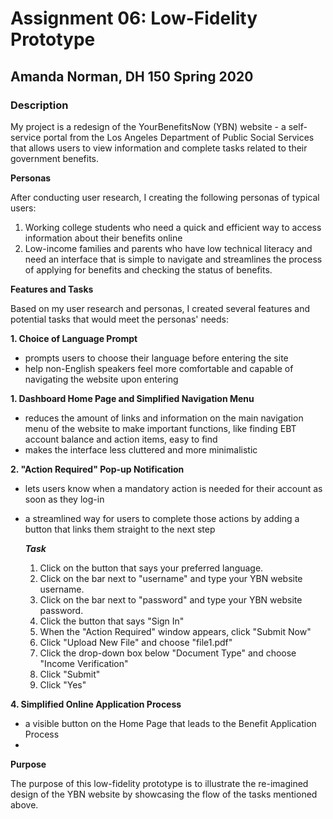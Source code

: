 # Assignment 06: Low-Fidelity Prototype
## Amanda Norman, DH 150 Spring 2020
### **Description** 
My project is a redesign of the YourBenefitsNow (YBN) website - a self-service portal from the Los Angeles Department of Public Social Services that allows users to view information and complete tasks related to their government benefits. 

**Personas**

After conducting user research, I creating the following personas of typical users: 

1. Working college students who need a quick and efficient way to access information about their benefits online
2. Low-income families and parents who have low technical literacy and need an interface that is simple to navigate and streamlines the process of applying for benefits and checking the status of benefits.

**Features and Tasks**

Based on my user research and personas, I created several features and potential tasks that would meet the personas' needs:

**1. Choice of Language Prompt**
- prompts users to choose their language before entering the site
- help non-English speakers feel more comfortable and capable of navigating the website upon entering

**1. Dashboard Home Page and Simplified Navigation Menu** 
- reduces the amount of links and information on the main navigation menu of the website to make important functions, like finding EBT account balance and action items, easy to find
- makes the interface less cluttered and more minimalistic

**2. "Action Required" Pop-up Notification** 
- lets users know when a mandatory action is needed for their account as soon as they log-in
- a streamlined way for users to complete those actions by adding a button that links them straight to the next step

  ***Task***
  
  1. Click on the button that says your preferred language.
  2. Click on the bar next to "username" and type your YBN website username.
  3. Click on the bar next to "password" and type your YBN website password.
  4. Click the button that says "Sign In"
  5. When the "Action Required" window appears, click "Submit Now"
  6. Click "Upload New File" and choose "file1.pdf"
  7. Click the drop-down box below "Document Type" and choose "Income Verification"
  8. Click "Submit"
  9. Click "Yes"


**4. Simplified Online Application Process**
- a visible button on the Home Page that leads to the Benefit Application Process
-

**Purpose**

The purpose of this low-fidelity prototype is to illustrate the re-imagined design of the YBN website by showcasing the flow of the tasks mentioned above.  
